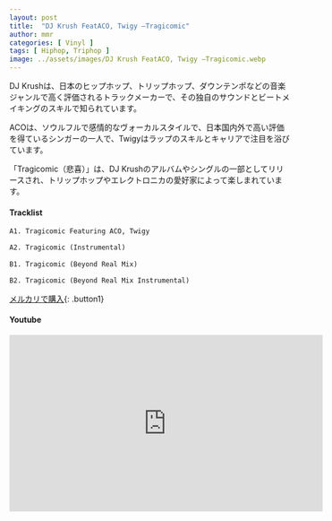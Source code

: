 ```yaml
---
layout: post
title:  "DJ Krush FeatACO, Twigy –Tragicomic"
author: mmr
categories: [ Vinyl ]
tags: [ Hiphop, Triphop ]
image: ../assets/images/DJ Krush FeatACO, Twigy –Tragicomic.webp
---
```


DJ Krushは、日本のヒップホップ、トリップホップ、ダウンテンポなどの音楽ジャンルで高く評価されるトラックメーカーで、その独自のサウンドとビートメイキングのスキルで知られています。

ACOは、ソウルフルで感情的なヴォーカルスタイルで、日本国内外で高い評価を得ているシンガーの一人で、Twigyはラップのスキルとキャリアで注目を浴びています。

「Tragicomic（悲喜）」は、DJ Krushのアルバムやシングルの一部としてリリースされ、トリップホップやエレクトロニカの愛好家によって楽しまれています。

#### Tracklist
```md
A1. Tragicomic Featuring ACO, Twigy

A2. Tragicomic (Instrumental)
 
B1. Tragicomic (Beyond Real Mix)

B2. Tragicomic (Beyond Real Mix Instrumental)
```

[メルカリで購入](https://jp.mercari.com/item/m20863215408?afid=6142608987){: .button1}

#### Youtube
<iframe width="560" height="315" src="https://www.youtube.com/embed/Kr3VgFLPN18?si=RFniddTgjdd7mg4i" title="YouTube video player" frameborder="0" allow="accelerometer; autoplay; clipboard-write; encrypted-media; gyroscope; picture-in-picture; web-share" referrerpolicy="strict-origin-when-cross-origin" allowfullscreen></iframe>